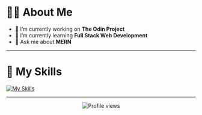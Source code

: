 # 🧑‍💻 About Me

- 🔭 I’m currently working on **The Odin Project**
- 🌱 I’m currently learning **Full Stack Web Development**
- 💬 Ask me about **MERN**

---

# 🚀 My Skills
[![My Skills](https://skillicons.dev/icons?i=html,css,bootstrap,sass,tailwindcss,jquery,webpack,js,ts,react,materialui,nodejs,express,mongodb,postman,c,java,python,vscode,git,github,babel,linux)](https://skillicons.dev)

---

<p align="center">
  <img src="https://komarev.com/ghpvc/?username=harshvsri&label=Profile%20views&color=0e75b6&style=flat" alt="Profile views">
</p>
